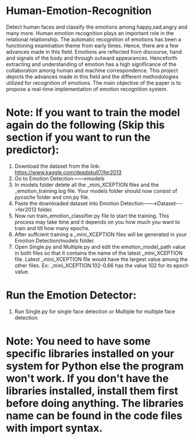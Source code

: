 # Human-Emotion-Recognition
Detect human faces and classify the emotions among happy,sad,angry and many more. Human emotion recognition plays an important role in the relational relationship. The automatic recognition of emotions has been a functioning examination theme from early times. Hence, there are a few advances made in this field. Emotions are reflected from discourse, hand and signals of the body and through outward appearances. Henceforth extracting and understanding of emotion has a high significance of the collaboration among human and machine correspondence. This project depicts the advances made in this field and the different methodologies utilized for recognition of emotions. The main objective of the paper is to propose a real-time implementation of emotion recognition system.  

# Note: If you want to train the model again do the following (Skip this section if you want to run the predictor):
1. Download the dataset from the link: https://www.kaggle.com/deadskull7/fer2013
2. Go to Emotion Detection--->models
3. In models folder delete all the _mini_XCEPTION files and the _emotion_training.log file. Your models folder should now consist of         _pycache_ folder and cnn.py file.
4. Paste the downloaded dataset into Emotion Detection--->Dataset--->fer2013 folder.
5. Now run train_emotion_classifier.py file to start the training. This process may take time and it depends on you how much you want to train and till how many epochs.
6. After suffcient training a _mini_XCEPTION files will be generated in your Emotion Detection/models folder.
7. Open Single.py and Multiple.py and edit the emotion_model_path value in both files so that it contains the name of the latest _mini_XCEPTION file.
Latest  _mini_XCEPTION file would have the largest value among the other files. Ex: _mini_XCEPTION.102-0.66 has the value 102 for its epoch value.

# Run the Emotion Detector:
1. Run Single.py for single face detection or Multiple for multiple face detection.

# Note: You need to have some specific libraries installed on your system for Python else the program won't work. If you don't have the libraries installed, install them first before doing anything. The libraries name can be found in the code files with import syntax.
